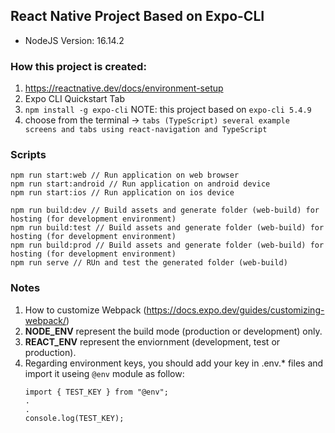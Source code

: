 ## React Native Project Based on Expo-CLI

- NodeJS Version: 16.14.2

### How this project is created:

1. https://reactnative.dev/docs/environment-setup
2. Expo CLI Quickstart Tab
3. `npm install -g expo-cli` NOTE: this project based on `expo-cli 5.4.9`
4. choose from the terminal -> `tabs (TypeScript) several example screens and tabs using react-navigation and TypeScript`

### Scripts

```
npm run start:web // Run application on web browser
npm run start:android // Run application on android device
npm run start:ios // Run application on ios device

npm run build:dev // Build assets and generate folder (web-build) for hosting (for development environment)
npm run build:test // Build assets and generate folder (web-build) for hosting (for development environment)
npm run build:prod // Build assets and generate folder (web-build) for hosting (for development environment)
npm run serve // RUn and test the generated folder (web-build)
```

### Notes

1. How to customize Webpack (https://docs.expo.dev/guides/customizing-webpack/)
2. **NODE_ENV** represent the build mode (production or development) only.
3. **REACT_ENV** represent the enviornment (development, test or production).
4. Regarding environment keys, you should add your key in .env.\* files and import it useing `@env` module as follow:
   ```
   import { TEST_KEY } from "@env";
   .
   .
   console.log(TEST_KEY);
   ```
